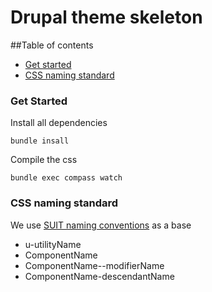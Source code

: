 # Drupal theme skeleton

##Table of contents

* [Get started](#Get-started)
* [CSS naming standard](#CSS-naming-standard)

<a name="CSS-naming-standard"></a>
### Get Started
Install all dependencies

``bundle insall``

Compile the css

``bundle exec compass watch``

<a name="CSS-naming-standard"></a>
### CSS naming standard
We use [SUIT naming conventions](https://github.com/suitcss/suit/blob/master/doc/naming-conventions.md) as a base

* u-utilityName
* ComponentName
* ComponentName--modifierName
* ComponentName-descendantName

